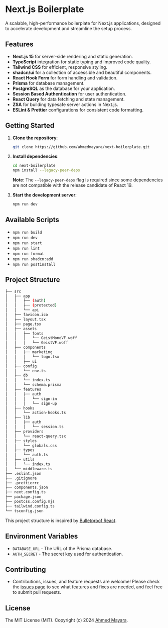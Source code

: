 # Next.js Boilerplate

A scalable, high-performance boilerplate for Next.js applications, designed to accelerate development and streamline the setup process.

## Features

- **Next.js 15** for server-side rendering and static generation.
- **TypeScript** integration for static typing and improved code quality.
- **Tailwind CSS** for efficient, responsive styling.
- **shadcn/ui** for a collection of accessible and beautiful components.
- **React Hook Form** for form handling and validation.
- **Prisma** for database management.
- **PostgreSQL** as the database for your application.
- **Session Based Authentication** for user authentication.
- **React Query** for data fetching and state management.
- **ZSA** for building typesafe server actions in Next.js.
- **ESLint & Prettier** configurations for consistent code formatting.

## Getting Started

1. **Clone the repository**:

   ```bash
   git clone https://github.com/ahmedmayara/next-boilerplate.git
   ```

2. **Install dependencies**:

   ```bash
   cd next-boilerplate
   npm install --legacy-peer-deps
   ```

   **Note**: The `--legacy-peer-deps` flag is required since some dependencies are not compatible with the release candidate of React 19.

3. **Start the development server**:
   ```bash
   npm run dev
   ```

## Available Scripts

- `npm run build`
- `npm run dev`
- `npm run start`
- `npm run lint`
- `npm run format`
- `npm run shadcn:add`
- `npm run postinstall`

## Project Structure

```bash
├── src
│   ├── app
│   │   ├── (auth)
│   │   ├── (protected)
│   │   └── api
│   ├── favicon.ico
│   ├── layout.tsx
│   ├── page.tsx
│   ├── assets
│   │   ├── fonts
│   │   │   └── GeistMonoVF.woff
│   │   │   └── GeistVF.woff
│   ├── components
│   │   ├── marketing
│   │   │   └── logo.tsx
│   │   ├── ui
│   ├── config
│   │   └── env.ts
│   ├── db
│   │   └── index.ts
│   │   └── schema.prisma
│   ├── features
│   │   ├── auth
│   │   │   └── sign-in
│   │   │   └── sign-up
│   ├── hooks
│   │   └── action-hooks.ts
│   ├── lib
│   │   ├── auth
│   │   │   └── session.ts
│   ├── providers
│   │   └── react-query.tsx
│   ├── styles
│   │   └── globals.css
│   ├── types
│   │   └── auth.ts
│   ├── utils
│   │   └── index.ts
│   └── middleware.ts
├── .eslint.json
├── .gitignore
├── .prettierrc
├── components.json
├── next.config.ts
├── package.json
├── postcss.config.mjs
├── tailwind.config.ts
└── tsconfig.json
```

This project structure is inspired by [Bulletproof React](https://github.com/ahmedmayara/bulletproof-react).

## Environment Variables

- `DATABASE_URL` - The URL of the Prisma database.
- `AUTH_SECRET` - The secret key used for authentication.

## Contributing

- Contributions, issues, and feature requests are welcome! Please check the [issues page](https://github.com/ahmedmayara/next-boilerplate/issues) to see what features and fixes are needed, and feel free to submit pull requests.

## License

The MIT License (MIT). Copyright (c) 2024 [Ahmed Mayara](https://github.com/ahmedmayara).
